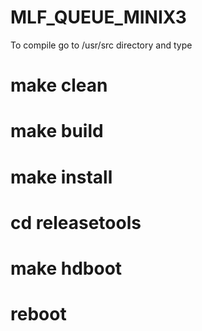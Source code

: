 MLF_QUEUE_MINIX3
================
To compile go to /usr/src directory and type 
  # make clean
  # make build
  # make install
  # cd releasetools
  # make hdboot
  # reboot
